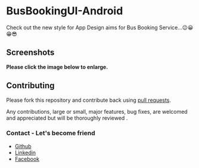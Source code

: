 # BusBookingUI-Android
Check out the new style for App Design aims for Bus Booking Service...😉😀😁😎

## Screenshots

**Please click the image below to enlarge.**




## Contributing

Please fork this repository and contribute back using
[pull requests](https://github.com/amoghj03/Bus-Ticket-Booking-App/pulls).

Any contributions, large or small, major features, bug fixes, are welcomed and appreciated
but will be thoroughly reviewed .

### Contact - Let's become friend
- [Github](https://github.com/amoghj03)
- [Linkedin](https://www.linkedin.com/in/amogh-j-956bb517a/)
- [Facebook](https://www.facebook.com/amogh.jutoor)
